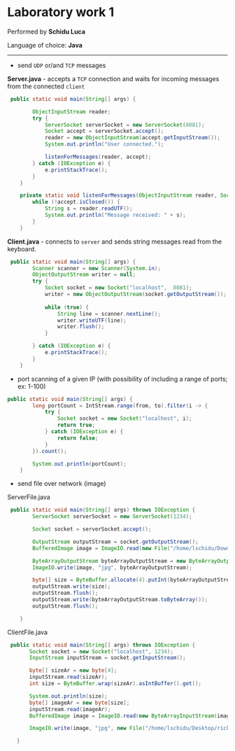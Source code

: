 
# Laboratory work 1
Performed by **Schidu Luca**

Language of choice: **Java**

---

* send ``UDP`` or/and ``TCP`` messages

**Server.java** - accepts a ``TCP`` connection and waits for incoming messages from the connected ``client``

```java
 public static void main(String[] args) {

        ObjectInputStream reader;
        try {
            ServerSocket serverSocket = new ServerSocket(8081);
            Socket accept = serverSocket.accept();
            reader = new ObjectInputStream(accept.getInputStream());
            System.out.println("User connected.");

            listenForMessages(reader, accept);
        } catch (IOException e) {
            e.printStackTrace();
        }
    }

    private static void listenForMessages(ObjectInputStream reader, Socket accept) throws IOException {
        while (!accept.isClosed()) {
            String s = reader.readUTF();
            System.out.println("Message received: " + s);
        }
    }
```


**Client.java** - connects to ``server`` and sends string messages read from the keyboard.

```java
 public static void main(String[] args) {
        Scanner scanner = new Scanner(System.in);
        ObjectOutputStream writer = null;
        try {
            Socket socket = new Socket("localhost",  8081);
            writer = new ObjectOutputStream(socket.getOutputStream());
            
            while (true) {
                String line = scanner.nextLine();
                writer.writeUTF(line);
                writer.flush();
            }

        } catch (IOException e) {
            e.printStackTrace();
        }
    }
```

- port scanning of a given IP (with possibility of including a range of ports; ex: 1-100)

```java
public static void main(String[] args) {
        long portCount = IntStream.range(from, to).filter(i -> {
            try {
                Socket socket = new Socket("localhost", i);
                return true;
            } catch (IOException e) {
                return false;
            }
        }).count();

        System.out.println(portCount);
    }

```

- send file over network (image)

ServerFile.java
```java
 public static void main(String[] args) throws IOException {
        ServerSocket serverSocket = new ServerSocket(1234);

        Socket socket = serverSocket.accept();

        OutputStream outputStream = socket.getOutputStream();
        BufferedImage image = ImageIO.read(new File("/home/lschidu/Downloads/rick.jpg"));

        ByteArrayOutputStream byteArrayOutputStream = new ByteArrayOutputStream();
        ImageIO.write(image, "jpg", byteArrayOutputStream);

        byte[] size = ByteBuffer.allocate(4).putInt(byteArrayOutputStream.size()).array();
        outputStream.write(size);
        outputStream.flush();
        outputStream.write(byteArrayOutputStream.toByteArray());
        outputStream.flush();

    }
 ```
 
 ClientFile.java
 
 ```java
  public static void main(String[] args) throws IOException {
        Socket socket = new Socket("localhost", 1234);
        InputStream inputStream = socket.getInputStream();

        byte[] sizeAr = new byte[4];
        inputStream.read(sizeAr);
        int size = ByteBuffer.wrap(sizeAr).asIntBuffer().get();

        System.out.println(size);
        byte[] imageAr = new byte[size];
        inputStream.read(imageAr);
        BufferedImage image = ImageIO.read(new ByteArrayInputStream(imageAr));

        ImageIO.write(image, "jpg", new File("/home/lschidu/Desktop/rick.jpg"));

    }
 
 ```
        
